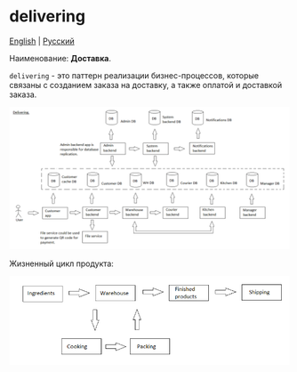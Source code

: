 # delivering

[English](delivering.md) | [Русский](delivering.ru.md)

Наименование: **Доставка**.

`delivering` - это паттерн реализации бизнес-процессов, которые связаны с созданием заказа на доставку, а также оплатой и доставкой заказа. 

![delivering_overall](../img/processpatterns/delivering_overall.png)

Жизненный цикл продукта:

![productlifecycle](../img/productlifecycle.png)
